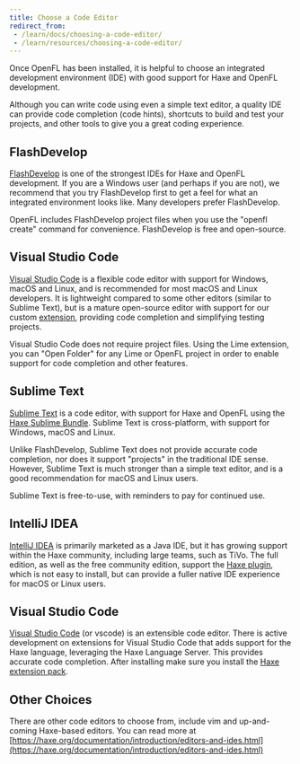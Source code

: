 ```yaml
---
title: Choose a Code Editor
redirect_from:
 - /learn/docs/choosing-a-code-editor/
 - /learn/resources/choosing-a-code-editor/
---
```


Once OpenFL has been installed, it is helpful to choose an integrated development environment (IDE) with good support for Haxe and OpenFL development.

Although you can write code using even a simple text editor, a quality IDE can provide code completion (code hints), shortcuts to build and test your projects, and other tools to give you a great coding experience.

## FlashDevelop

[FlashDevelop](http://www.flashdevelop.org) is one of the strongest IDEs for Haxe and OpenFL development. If you are a Windows user (and perhaps if you are not), we recommend that you try FlashDevelop first to get a feel for what an integrated environment looks like. Many developers prefer FlashDevelop.

OpenFL includes FlashDevelop project files when you use the "openfl create" command for convenience. FlashDevelop is free and open-source.

## Visual Studio Code

[Visual Studio Code](https://code.visualstudio.com) is a flexible code editor with support for Windows, macOS and Linux, and is recommended for most macOS and Linux developers. It is lightweight compared to some other editors (similar to Sublime Text), but is a mature open-source editor with support for our custom [extension](https://marketplace.visualstudio.com/items?itemName=openfl.lime-vscode-extension), providing code completion and simplifying testing projects.

Visual Studio Code does not require project files. Using the Lime extension, you can "Open Folder" for any Lime or OpenFL project in order to enable support for code completion and other features.

## Sublime Text

[Sublime Text](https://www.sublimetext.com) is a code editor, with support for Haxe and OpenFL using the [Haxe Sublime Bundle](https://github.com/clemos/haxe-sublime-bundle). Sublime Text is cross-platform, with support for Windows, macOS and Linux.

Unlike FlashDevelop, Sublime Text does not provide accurate code completion, nor does it support "projects" in the traditional IDE sense. However, Sublime Text is much stronger than a simple text editor, and is a good recommendation for macOS and Linux users.

Sublime Text is free-to-use, with reminders to pay for continued use.

## IntelliJ IDEA

[IntelliJ IDEA](https://www.jetbrains.com/idea/) is primarily marketed as a Java IDE, but it has growing support within the Haxe community, including large teams, such as TiVo. The full edition, as well as the free community edition, support the [Haxe plugin](https://plugins.jetbrains.com/plugin/6873?pr=idea), which is not easy to install, but can provide a fuller native IDE experience for macOS or Linux users.

## Visual Studio Code

[Visual Studio Code](https://code.visualstudio.com/) (or vscode) is an extensible code editor. There is active development on extensions for Visual Studio Code that adds support for the Haxe language, leveraging the Haxe Language Server. This provides accurate code completion. After installing make sure you install the [Haxe extension pack](https://marketplace.visualstudio.com/items?itemName=vshaxe.haxe-extension-pack). 

## Other Choices

There are other code editors to choose from, include vim and up-and-coming Haxe-based editors. You can read more at [https://haxe.org/documentation/introduction/editors-and-ides.html](https://haxe.org/documentation/introduction/editors-and-ides.html)

